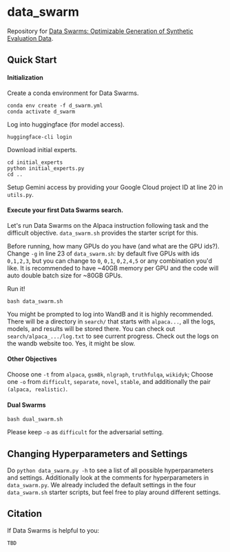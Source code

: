 # data_swarm

Repository for [Data Swarms: Optimizable Generation of Synthetic Evaluation Data](https://bunsenfeng.github.io/).

## Quick Start

#### Initialization

Create a conda environment for Data Swarms.
```
conda env create -f d_swarm.yml
conda activate d_swarm
```

Log into huggingface (for model access).
```
huggingface-cli login
```

Download initial experts.
```
cd initial_experts
python initial_experts.py
cd ..
```

Setup Gemini access by providing your Google Cloud project ID at line 20 in `utils.py`.

#### Execute your first Data Swarms search.

Let's run Data Swarms on the Alpaca instruction following task and the difficult objective. `data_swarm.sh` provides the starter script for this.

Before running, how many GPUs do you have (and what are the GPU ids?). Change `-g` in line 23 of `data_swarm.sh`: by default five GPUs with ids `0,1,2,3`, but you can change to `0`, `0,1`, `0,2,4,5` or any combination you'd like. It is recommended to have ~40GB memory per GPU and the code will auto double batch size for ~80GB GPUs.

Run it!
```
bash data_swarm.sh
```

You might be prompted to log into WandB and it is highly recommended. There will be a directory in `search/` that starts with `alpaca...`, all the logs, models, and results will be stored there. You can check out `search/alpaca_.../log.txt` to see current progress. Check out the logs on the wandb website too. Yes, it might be slow.

#### Other Objectives

Choose one `-t` from `alpaca`, `gsm8k`, `nlgraph`, `truthfulqa`, `wikidyk`; Choose one `-o` from `difficult`, `separate`, `novel`, `stable`, and additionally the pair `(alpaca, realistic)`.

#### Dual Swarms

```
bash dual_swarm.sh
```

Please keep `-o` as `difficult` for the adversarial setting.

## Changing Hyperparameters and Settings

Do `python data_swarm.py -h` to see a list of all possible hyperparameters and settings. Additionally look at the comments for hyperparameters in `data_swarm.py`. We already included the default settings in the four `data_swarm.sh` starter scripts, but feel free to play around different settings.

## Citation

If Data Swarms is helpful to you:

```
TBD
```